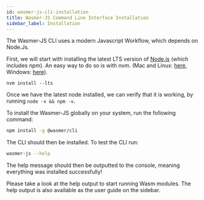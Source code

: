 ```yaml
---
id: wasmer-js-cli-installation
title: Wasmer-JS Command Line Interface Installation
sidebar_label: Installation
---
```


The Wasmer-JS CLI uses a modern Javascript Workflow, which depends on Node.Js.

First, we will start with installing the latest LTS version of [Node.js](https://nodejs.org/en/) (which includes npm). An easy way to do so is with nvm. (Mac and Linux: [here](https://github.com/creationix/nvm), Windows: [here](https://github.com/coreybutler/nvm-windows)).

`nvm install --lts`

Once we have the latest node installed, we can verify that it is working, by running `node -v && npm -v`.

To install the Wasmer-JS globally on your system, run the following command:

```bash
npm install -g @wasmer/cli
```

The CLI should then be installed. To test the CLI run:

```bash
wasmer-js --help
```

The help message should then be outputted to the console, meaning everything was installed successfully!

Please take a look at the help output to start running Wasm modules. The help output is also available as the user guide on the sidebar.
